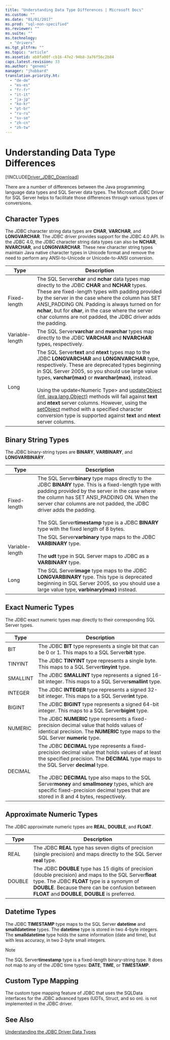 ```yaml
---
title: "Understanding Data Type Differences | Microsoft Docs"
ms.custom: ""
ms.date: "01/01/2017"
ms.prod: "sql-non-specified"
ms.reviewer: ""
ms.suite: ""
ms.technology: 
  - "drivers"
ms.tgt_pltfrm: ""
ms.topic: "article"
ms.assetid: ab8fa00f-cb16-47e2-94b8-3a76f56c2b84
caps.latest.revision: 33
ms.author: "genemi"
manager: "jhubbard"
translation.priority.ht: 
  - "de-de"
  - "es-es"
  - "fr-fr"
  - "it-it"
  - "ja-jp"
  - "ko-kr"
  - "pt-br"
  - "ru-ru"
  - "sv-se"
  - "zh-cn"
  - "zh-tw"
---
```

# Understanding Data Type Differences
[!INCLUDE[Driver_JDBC_Download](../../connect/jdbc/includes)]

  There are a number of differences between the Java programming language data types and SQL Server data types. The Microsoft JDBC Driver for SQL Server helps to facilitate those differences through various types of conversions.  
  
## Character Types  
 The JDBC character string data types are **CHAR**, **VARCHAR**, and **LONGVARCHAR**. The JDBC driver provides support for the JDBC 4.0 API. In the JDBC 4.0, the JDBC character string data types can also be **NCHAR**, **NVARCHAR**, and **LONGNVARCHAR**. These new character string types maintain Java native character types in Unicode format and remove the need to perform any ANSI-to-Unicode or Unicode-to-ANSI conversion.  
  
|Type|Description|  
|----------|-----------------|  
|Fixed-length|The SQL Server**char** and **nchar** data types map directly to the JDBC **CHAR** and **NCHAR** types. These are fixed-length types with padding provided by the server in the case where the column has SET ANSI_PADDING ON. Padding is always turned on for **nchar**, but for **char**, in the case where the server char columns are not padded, the JDBC driver adds the padding.|  
|Variable-length|The SQL Server**varchar** and **nvarchar** types map directly to the JDBC **VARCHAR** and **NVARCHAR** types, respectively.|  
|Long|The SQL Server**text** and **ntext** types map to the JDBC **LONGVARCHAR** and **LONGNVARCHAR** type, respectively. These are deprecated types beginning in SQL Server 2005, so you should use large value types, **varchar(max)** or **nvarchar(max)**, instead.<br /><br /> Using the update\<Numeric Type> and [updateObject (int, java.lang.Object)](../../connect/jdbc/reference/updateobject-method--int--java.lang.object-.md) methods will fail against **text** and **ntext** server columns. However, using the [setObject](../../connect/jdbc/reference/setobject-method--sqlserverpreparedstatement-.md) method with a specified character conversion type is supported against **text** and **ntext** server columns.|  
  
## Binary String Types  
 The JDBC binary-string types are **BINARY**, **VARBINARY**, and **LONGVARBINARY**.  
  
|Type|Description|  
|----------|-----------------|  
|Fixed-length|The SQL Server**binary** type maps directly to the JDBC **BINARY** type. This is a fixed-length type with padding provided by the server in the case where the column has SET ANSI_PADDING ON. When the server char columns are not padded, the JDBC driver adds the padding.<br /><br /> The SQL Server**timestamp** type is a JDBC **BINARY** type with the fixed length of 8 bytes.|  
|Variable-length|The SQL Server**varbinary** type maps to the JDBC **VARBINARY** type.<br /><br /> The **udt** type in SQL Server maps to JDBC as a **VARBINARY** type.|  
|Long|The SQL Server**image** type maps to the JDBC **LONGVARBINARY** type. This type is deprecated beginning in SQL Server 2005, so you should use a large value type, **varbinary(max)** instead.|  
  
## Exact Numeric Types  
 The JDBC exact numeric types map directly to their corresponding SQL Server types.  
  
|Type|Description|  
|----------|-----------------|  
|BIT|The JDBC **BIT** type represents a single bit that can be 0 or 1. This maps to a SQL Server**bit** type.|  
|TINYINT|The JDBC **TINYINT** type represents a single byte. This maps to a SQL Server**tinyint** type.|  
|SMALLINT|The JDBC **SMALLINT** type represents a signed 16-bit integer. This maps to a SQL Server**smallint** type.|  
|INTEGER|The JDBC **INTEGER** type represents a signed 32-bit integer. This maps to a SQL Server**int** type.|  
|BIGINT|The JDBC **BIGINT** type represents a signed 64-bit integer. This maps to a SQL Server**bigint** type.|  
|NUMERIC|The JDBC **NUMERIC** type represents a fixed-precision decimal value that holds values of identical precision. The **NUMERIC** type maps to the SQL Server **numeric** type.|  
|DECIMAL|The JDBC **DECIMAL** type represents a fixed-precision decimal value that holds values of at least the specified precision. The **DECIMAL** type maps to the SQL Server **decimal** type.<br /><br /> The JDBC **DECIMAL** type also maps to the SQL Server**money** and **smallmoney** types, which are specific fixed-precision decimal types that are stored in 8 and 4 bytes, respectively.|  
  
## Approximate Numeric Types  
 The JDBC approximate numeric types are **REAL**, **DOUBLE**, and **FLOAT**.  
  
|Type|Description|  
|----------|-----------------|  
|REAL|The JDBC **REAL** type has seven digits of precision (single precision) and maps directly to the SQL Server **real** type.|  
|DOUBLE|The JDBC **DOUBLE** type has 15 digits of precision (double precision) and maps to the SQL Server**float** type. The JDBC **FLOAT** type is a synonym of **DOUBLE**. Because there can be confusion between **FLOAT** and **DOUBLE**, **DOUBLE** is preferred.|  
  
## Datetime Types  
 The JDBC **TIMESTAMP** type maps to the SQL Server **datetime** and **smalldatetime** types. The **datetime** type is stored in two 4-byte integers. The **smalldatetime** type holds the same information (date and time), but with less accuracy, in two 2-byte small integers.  
  
> [!NOTE]  
>  The SQL Server**timestamp** type is a fixed-length binary-string type. It does not map to any of the JDBC time types: **DATE**, **TIME**, or **TIMESTAMP**.  
  
## Custom Type Mapping  
 The custom type mapping feature of JDBC that uses the SQLData interfaces for the JDBC advanced types (UDTs, Struct, and so on). is not implemented in the JDBC driver.  
  
## See Also  
 [Understanding the JDBC Driver Data Types](../../connect/jdbc/understanding-the-jdbc-driver-data-types.md)  
  
  